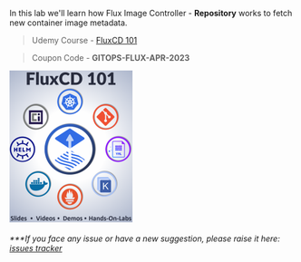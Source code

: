 

In this lab we'll learn how Flux Image Controller - **Repository** works to fetch new container image metadata.

> Udemy Course - [FluxCD 101](https://www.udemy.com/course/gitops-flux)

> Coupon Code - **GITOPS-FLUX-APR-2023**

<a href="https://www.udemy.com/course/gitops-flux" style="text-align: center"><img src="./FluxCD-101-Udemy-Image-small.png" align="center"></a>

###### ****If you face any issue or have a new suggestion, please raise it here: [issues tracker](https://github.com/sidd-harth/fluxcd-tracker/issues)*
